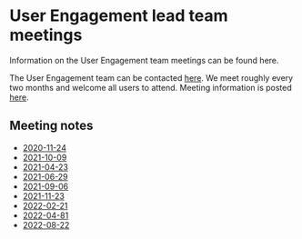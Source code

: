User Engagement  lead team meetings
==========================

Information on the User Engagement team meetings can be found here.

The User Engagement  team can be contacted
[here](https://github.com/orgs/ESMValGroup/teams/userengagementteam). We meet 
roughly every two months and welcome all users to attend. Meeting information is 
posted [here](https://github.com/ESMValGroup/Community/discussions). 

Meeting notes
-------------
  - [2020-11-24](Minutes/20201124.md)
  - [2021-10-09](Minutes/20210209.md)
  - [2021-04-23](Minutes/20210423.md)
  - [2021-06-29](Minutes/20210629.md)
  - [2021-09-06](Minutes/20210906.md)
  - [2021-11-23](Minutes/20211123.md)
  - [2022-02-21](Minutes/20220221.md)
  - [2022-04-81](Minutes/20220428.md)
  - [2022-08-22](Minutes/20220822.md)
